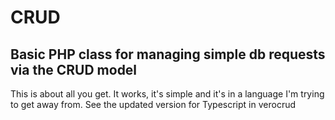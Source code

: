 # CRUD
Basic PHP class for managing simple db requests via the CRUD model
---
This is about all you get. It works, it's simple and it's in a language
I'm trying to get away from. See the updated version for Typescript in
verocrud
